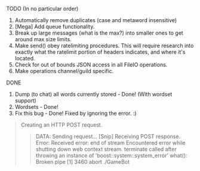 TODO (In no particular order)

1. Automatically remove duplicates (case and metaword insensitive)
2. [Mega] Add queue functionality.
3. Break up large messages (what is the max?) into smaller ones to get around max size limits.
4. Make send() obey ratelimiting procedures. This will require research into exactly what the ratelimit portion of headers indicates, and where it's located.
5. Check for out of bounds JSON access in all FileIO operations.
6. Make operations channel/guild specific.

DONE
1. Dump (to chat) all words currently stored - Done! (With wordset support)
2. Wordsets - Done!
3. Fix this bug - Done! Fixed by ignoring the error. :)
> Creating an HTTP POST request.
>> DATA: Sending request...
[Snip]
> Receiving POST response.
Error: Received error: end of stream
> Encountered error while shutting down web context stream.
terminate called after throwing an instance of 'boost::system::system_error'
  what():  Broken pipe
[1]    3460 abort      ./GameBot
